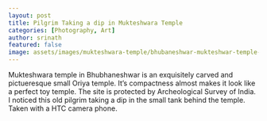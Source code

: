 ```yaml
---
layout: post
title: Pilgrim Taking a dip in Mukteshwara Temple
categories: [Photography, Art]
author: srinath
featured: false
image: assets/images/mukteshwara-temple/bhubaneshwar-mukteshwar-temple-with-a-pilgrim-taking-bath.jpg
---
```


Mukteshwara temple in Bhubhaneshwar is an exquisitely carved and pictueresque small
Oriya temple.  It’s compactness almost makes it look like a perfect toy temple.
The site is protected by Archeological Survey of India. I noticed this old pilgrim
taking a dip in the small tank behind the temple. Taken with a HTC camera phone.